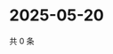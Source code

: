# 2025-05-20

共 0 条

<!-- BEGIN ZHIHUVIDEO -->
<!-- 最后更新时间 Tue May 20 2025 11:37:53 GMT+0800 (China Standard Time) -->

<!-- END ZHIHUVIDEO -->
